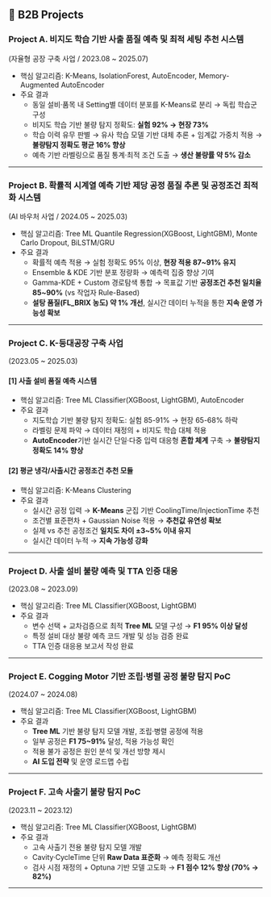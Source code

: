 ## 📌 B2B Projects

### Project A. 비지도 학습 기반 사출 품질 예측 및 최적 세팅 추천 시스템
(자율형 공장 구축 사업 / 2023.08 ~ 2025.07)
- 핵심 알고리즘: K-Means, IsolationForest, AutoEncoder, Memory-Augmented AutoEncoder
- 주요 결과
  - 동일 설비·품목 내 Setting별 데이터 분포를 K-Means로 분리 → 독립 학습군 구성
  - 비지도 학습 기반 불량 탐지 정확도: **실험 92% → 현장 73%**
  - 학습 이력 유무 판별 → 유사 학습 모델 기반 대체 추론 + 임계값 가중치 적용 → **불량탐지 정확도 평균 16% 향상**
  - 예측 기반 라벨링으로 품질 통계·최적 조건 도출 → **생산 불량률 약 5% 감소**

--- 
### Project B. 확률적 시계열 예측 기반 제당 공정 품질 추론 및 공정조건 최적화 시스템
(AI 바우처 사업 / 2024.05 ~ 2025.03)
- 핵심 알고리즘: Tree ML Quantile Regression(XGBoost, LightGBM), Monte Carlo Dropout, BiLSTM/GRU
- 주요 결과
  - 확률적 예측 적용 → 실험 정확도 95% 이상, **현장 적용 87~91% 유지**
  - Ensemble & KDE 기반 분포 정량화 → 예측력 집중 향상 기여
  - Gamma-KDE + Custom 경로탐색 통합 → 목표값 기반 **공정조건 추천 일치율 85~90%** (vs 작업자 Rule-Based)
  - **설탕 품질(FL_BRIX 농도) 약 1% 개선**, 실시간 데이터 누적을 통한 **지속 운영 가능성 확보**


---

### Project C. K-등대공장 구축 사업
(2023.05 ~ 2025.03)

#### [1] 사출 설비 품질 예측 시스템
- 핵심 알고리즘: Tree ML Classifier(XGBoost, LightGBM), AutoEncoder
- 주요 결과
  - 지도학습 기반 불량 탐지 정확도: 실험 85-91% → 현장 65-68% 하락
  - 라벨링 문제 파악 → 데이터 재정의 + 비지도 학습 대체 적용
  - **AutoEncoder**기반 실시간 단일·다중 입력 대응형 **혼합 체계** 구축 → **불량탐지 정확도 14% 향상**

#### [2] 평균 냉각/사출시간 공정조건 추천 모듈
- 핵심 알고리즘: K-Means Clustering
- 주요 결과
  - 실시간 공정 입력 → **K-Means** 군집 기반 CoolingTime/InjectionTime 추천
  - 조건별 표준편차 + Gaussian Noise 적용 → **추천값 유연성 확보**
  - 실제 vs 추천 공정조건 **일치도 차이 ±3~5% 이내 유지**
  - 실시간 데이터 누적 → **지속 가능성 강화**


---

### Project D. 사출 설비 불량 예측 및 TTA 인증 대응
(2023.08 ~ 2023.09)
- 핵심 알고리즘: Tree ML Classifier(XGBoost, LightGBM)
- 주요 결과
  - 변수 선택 + 교차검증으로 최적 **Tree ML** 모델 구성 → **F1 95% 이상 달성**
  - 특정 설비 대상 불량 예측 코드 개발 및 성능 검증 완료
  - TTA 인증 대응용 보고서 작성 완료 

---

### Project E. Cogging Motor 기반 조립·병렬 공정 불량 탐지 PoC
(2024.07 ~ 2024.08)
- 핵심 알고리즘: Tree ML Classifier(XGBoost, LightGBM)
- 주요 결과
  - **Tree ML** 기반 불량 탐지 모델 개발, 조립·병렬 공정에 적용
  - 일부 공정은 **F1 75~91%** 달성, 적용 가능성 확인
  - 적용 불가 공정은 원인 분석 및 개선 방향 제시
  - **AI 도입 전략** 및 운영 로드맵 수립
---
### Project F. 고속 사출기 불량 탐지 PoC
(2023.11 ~ 2023.12)
- 핵심 알고리즘: Tree ML Classifier(XGBoost, LightGBM)
- 주요 결과
  - 고속 사출기 전용 불량 탐지 모델 개발
  - Cavity·CycleTime 단위 **Raw Data 표준화** → 예측 정확도 개선
  - 검사 시점 재정의 + Optuna 기반 모델 고도화 → **F1 점수 12% 향상 (70% → 82%)**
 ---
 



